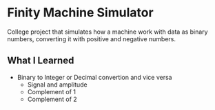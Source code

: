 # Finity Machine Simulator

College project that simulates how a machine work with data as binary numbers, converting it with positive and negative numbers.

## What I Learned
- Binary to Integer or Decimal convertion and vice versa
  - Signal and amplitude
  - Complement of 1
  - Complement of 2
